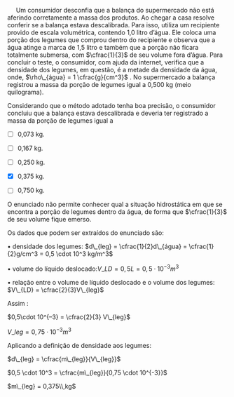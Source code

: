 

     Um consumidor desconfia que a balança do supermercado não está aferindo corretamente a massa dos produtos. Ao chegar a casa resolve conferir se a balança estava descalibrada. Para isso, utiliza um recipiente provido de escala volumétrica, contendo 1,0 litro d’água. Ele coloca uma porção dos legumes que comprou dentro do recipiente e observa que a água atinge a marca de 1,5 litro e também que a porção não ficara totalmente submersa, com $\cfrac{1}{3}$ de seu volume fora d’água. Para concluir o teste, o consumidor, com ajuda da internet, verifica que a densidade dos legumes, em questão, é a metade da densidade da água, onde, $\rho\_{água} = 1 \cfrac{g}{cm^3}$ . No supermercado a balança registrou a massa da porção de legumes igual a 0,500 kg (meio quilograma).

Considerando que o método adotado tenha boa precisão, o consumidor concluiu que a balança estava descalibrada e deveria ter registrado a massa da porção de legumes igual a



- [ ] 0,073 kg.
- [ ] 0,167 kg.
- [ ] 0,250 kg.
- [x] 0,375 kg.
- [ ] 0,750 kg.


O enunciado não permite conhecer qual a situação hidrostática em que se encontra a porção de legumes dentro da água, de forma que $\cfrac{1}{3}$ de seu volume fique emerso.

Os dados que podem ser extraídos do enunciado são:

• densidade dos legumes: $d\_{leg} = \cfrac{1}{2}d\_{água} = \cfrac{1}{2}g/cm^3 = 0,5 \cdot 10^3 kg/m^3$

• volume do líquido deslocado:$V\_{LD} = 0,5L = 0,5 \cdot 10^{-3}m^3$

• relação entre o volume de líquido deslocado e o volume dos legumes: $V\_{LD} = \cfrac{2}{3}V\_{leg}$

Assim :

$0,5\cdot 10^{–3} = \cfrac{2}{3} V\_{leg}$

$V\_{leg} = 0,75 \cdot 10^{-3} m^3$

Aplicando a definição de densidade aos legumes:

$d\_{leg} = \cfrac{m\_{leg}}{V\_{leg}}$

$0,5 \cdot 10^3 = \cfrac{m\_{leg}}{0,75 \cdot 10^{-3}}$

$m\_{leg} = 0,375\\,kg$
